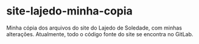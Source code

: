 # site-lajedo-minha-copia
 Minha cópia dos arquivos do site do Lajedo de Soledade, com minhas alterações. Atualmente, todo o código fonte do site se encontra no GitLab.

